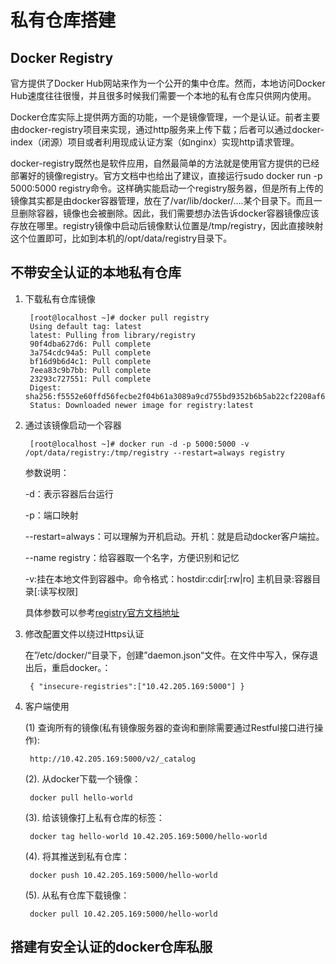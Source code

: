 # 私有仓库搭建

## Docker Registry

官方提供了Docker Hub网站来作为一个公开的集中仓库。然而，本地访问Docker Hub速度往往很慢，并且很多时候我们需要一个本地的私有仓库只供网内使用。

Docker仓库实际上提供两方面的功能，一个是镜像管理，一个是认证。前者主要由docker-registry项目来实现，通过http服务来上传下载；后者可以通过docker-index（闭源）项目或者利用现成认证方案（如nginx）实现http请求管理。

docker-registry既然也是软件应用，自然最简单的方法就是使用官方提供的已经部署好的镜像registry。官方文档中也给出了建议，直接运行sudo docker run -p 5000:5000 registry命令。这样确实能启动一个registry服务器，但是所有上传的镜像其实都是由docker容器管理，放在了/var/lib/docker/....某个目录下。而且一旦删除容器，镜像也会被删除。因此，我们需要想办法告诉docker容器镜像应该存放在哪里。registry镜像中启动后镜像默认位置是/tmp/registry，因此直接映射这个位置即可，比如到本机的/opt/data/registry目录下。

## 不带安全认证的本地私有仓库

1. 下载私有仓库镜像

        [root@localhost ~]# docker pull registry
        Using default tag: latest
        latest: Pulling from library/registry
        90f4dba627d6: Pull complete 
        3a754cdc94a5: Pull complete 
        bf16d9b6d4c1: Pull complete 
        7eea83c9b7bb: Pull complete 
        23293c727551: Pull complete 
        Digest: sha256:f5552e60ffd56fecbe2f04b61a3089a9cd755bd9352b6b5ab22cf2208af6a3a8
        Status: Downloaded newer image for registry:latest

2. 通过该镜像启动一个容器

        [root@localhost ~]# docker run -d -p 5000:5000 -v /opt/data/registry:/tmp/registry --restart=always registry

   参数说明： 

   -d：表示容器后台运行

   -p：端口映射

   --restart=always：可以理解为开机启动。开机：就是启动docker客户端拉。

   --name registry：给容器取一个名字，方便识别和记忆

   -v:挂在本地文件到容器中。命令格式：hostdir:cdir[:rw|ro] 主机目录:容器目录[:读写权限]
   
   具体参数可以参考[registry官方文档地址](https://docs.docker.com/registry/)

3. 修改配置文件以绕过Https认证

   在”/etc/docker/“目录下，创建”daemon.json“文件。在文件中写入，保存退出后，重启docker。：

        { "insecure-registries":["10.42.205.169:5000"] }


4. 客户端使用

    (1) 查询所有的镜像(私有镜像服务器的查询和删除需要通过Restful接口进行操作):
        
        http://10.42.205.169:5000/v2/_catalog

    (2). 从docker下载一个镜像：
        
        docker pull hello-world

    (3). 给该镜像打上私有仓库的标签：

        docker tag hello-world 10.42.205.169:5000/hello-world

    (4). 将其推送到私有仓库：

        docker push 10.42.205.169:5000/hello-world

    (5). 从私有仓库下载镜像：

        docker pull 10.42.205.169:5000/hello-world


## 搭建有安全认证的docker仓库私服
